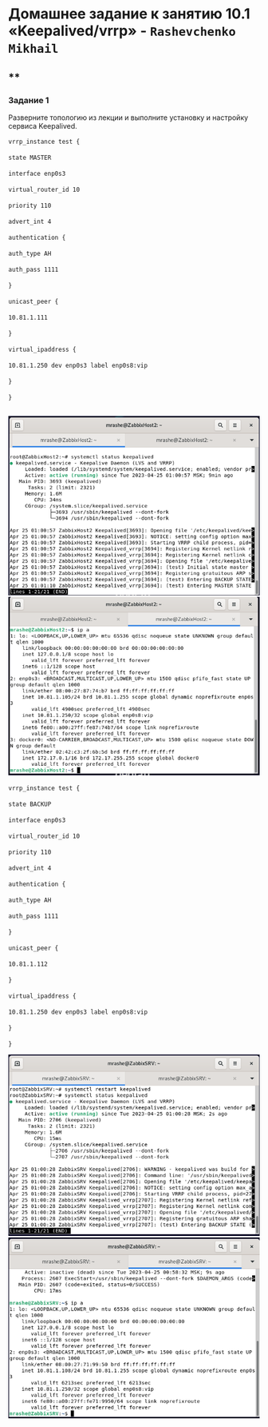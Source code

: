 # Домашнее задание к занятию 10.1 «Keepalived/vrrp» - `Rashevchenko Mikhail`
**
---

### Задание 1

Разверните топологию из лекции и выполните установку и настройку сервиса Keepalived. 

```
vrrp_instance test {

state MASTER

interface enp0s3

virtual_router_id 10

priority 110

advert_int 4

authentication {

auth_type AH

auth_pass 1111

}

unicast_peer {

10.81.1.111

}

virtual_ipaddress {

10.81.1.250 dev enp0s3 label enp0s8:vip

}

}


```
![](https://github.com/mrashevchenko/gitlab-hw/blob/hw10-01/img/hw10111.PNG?raw=true)
![](https://github.com/mrashevchenko/gitlab-hw/blob/hw10-01/img/hw10113.PNG?raw=true)
```
vrrp_instance test {

state BACKUP

interface enp0s3

virtual_router_id 10

priority 110

advert_int 4

authentication {

auth_type AH

auth_pass 1111

}

unicast_peer {

10.81.1.112

}

virtual_ipaddress {

10.81.1.250 dev enp0s3 label enp0s8:vip

}

}
```
![](https://github.com/mrashevchenko/gitlab-hw/blob/hw10-01/img/hw10112.PNG?raw=true)
![](https://github.com/mrashevchenko/gitlab-hw/blob/hw10-01/img/hw10114.PNG?raw=true)
